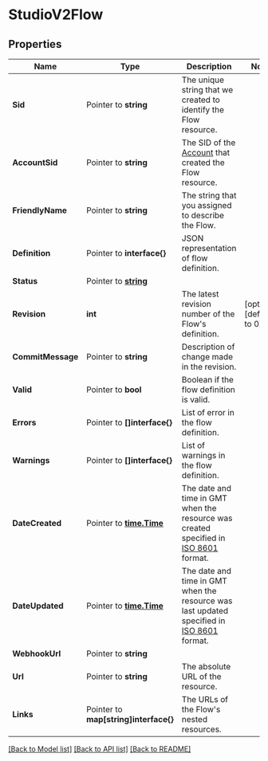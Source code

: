 # StudioV2Flow

## Properties

Name | Type | Description | Notes
------------ | ------------- | ------------- | -------------
**Sid** | Pointer to **string** | The unique string that we created to identify the Flow resource. |
**AccountSid** | Pointer to **string** | The SID of the [Account](https://www.twilio.com/docs/iam/api/account) that created the Flow resource. |
**FriendlyName** | Pointer to **string** | The string that you assigned to describe the Flow. |
**Definition** | Pointer to **interface{}** | JSON representation of flow definition. |
**Status** | Pointer to [**string**](FlowEnumStatus.md) |  |
**Revision** | **int** | The latest revision number of the Flow's definition. |[optional] [default to 0]
**CommitMessage** | Pointer to **string** | Description of change made in the revision. |
**Valid** | Pointer to **bool** | Boolean if the flow definition is valid. |
**Errors** | Pointer to **[]interface{}** | List of error in the flow definition. |
**Warnings** | Pointer to **[]interface{}** | List of warnings in the flow definition. |
**DateCreated** | Pointer to [**time.Time**](time.Time.md) | The date and time in GMT when the resource was created specified in [ISO 8601](https://en.wikipedia.org/wiki/ISO_8601) format. |
**DateUpdated** | Pointer to [**time.Time**](time.Time.md) | The date and time in GMT when the resource was last updated specified in [ISO 8601](https://en.wikipedia.org/wiki/ISO_8601) format. |
**WebhookUrl** | Pointer to **string** |  |
**Url** | Pointer to **string** | The absolute URL of the resource. |
**Links** | Pointer to **map[string]interface{}** | The URLs of the Flow's nested resources. |

[[Back to Model list]](../README.md#documentation-for-models) [[Back to API list]](../README.md#documentation-for-api-endpoints) [[Back to README]](../README.md)


